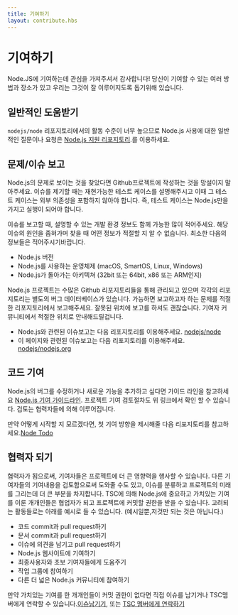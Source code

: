 ```yaml
---
title: 기여하기
layout: contribute.hbs
---
```


# 기여하기

Node.JS에 기여하는데 관심을 가져주셔서 감사합니다! 당신이 기여할 수 있는 여러 방법과 장소가 있고 우리는 그것이 잘 이루어지도록 돕기위해 있습니다.

## 일반적인 도움받기

`nodejs/node` 리포지토리에서의 활동 수준이 너무 높으므로 Node.js 사용에 대한 일반적인 질문이나 요청은 [Node.js 지원 리포지토리](https://github.com/nodejs/help/issues).를 이용하세요.

## 문제/이슈 보고

Node.js의 문제로 보이는 것을 찾았다면 Github프로젝트에 작성하는 것을 망설이지 말아주세요. 이슈를 제기할 때는 재현가능한 테스트 케이스를 설명해주시고 이때 그 테스트 케이스는 외부 의존성을 포함하지 않아야 합니다. 즉, 테스트 케이스는 Node.js만을 가지고 실행이 되어야 합니다.

이슈를 보고할 때, 설명할 수 있는 개발 환경 정보도 함께 가능한 많이 적어주세요. 해당 이슈의 원인을 좁혀가며 찾을 때 어떤 정보가 적절할 지 알 수 없습니다. 최소한 다음의 정보들은 적어주시기바랍니다.

- Node.js 버전
- Node.js를 사용하는 운영체제 (macOS, SmartOS, Linux, Windows)
- Node.js가 돌아가는 아키텍쳐 (32bit 또는 64bit, x86 또는 ARM인지)

Node.js 프로젝트는 수많은 Github 리포지토리들을 통해 관리되고 있으며 각각의 리포지토리는 별도의 버그 데이터베이스가 있습니다. 가능하면 보고하고자 하는 문제를 적절한 리포지토리에서 보고해주세요. 잘못된 위치에 보고를 하셔도 괜찮습니다. 기여자 커뮤니티에서 적절한 위치로 안내해드릴겁니다.

- Node.js와 관련된 이슈보고는 다음 리포지토리를 이용해주세요. [nodejs/node](https://github.com/nodejs/node)
- 이 페이지와 관련된 이슈보고는 다음 리포지토리를 이용해주세요. [nodejs/nodejs.org](https://github.com/nodejs/nodejs.org/issues)

## 코드 기여

Node.js의 버그를 수정하거나 새로운 기능을 추가하고 싶다면 가이드 라인을 참고하세요 [Node.js 기여 가이드라인](https://github.com/nodejs/node/blob/main/CONTRIBUTING.md/#pull-requests). 프로젝트 기여 검토절차도 위 링크에서 확인 할 수 있습니다. 검토는 협력자들에 의해 이루어집니다.

만약 어떻게 시작할 지 모르겠다면, 첫 기여 방향을 제시해줄 다음 리포지토리를 참고하세요.[Node Todo](https://www.nodetodo.org/)

## 협력자 되기

협력자가 됨으로써, 기여자들은 프로젝트에 더 큰 영향력을 행사할 수 있습니다. 다른 기여자들의 기여내용을 검토함으로써 도와줄 수도 있고, 이슈를 분류하고 프로젝트의 미래를 그리는데 더 큰 부분을 차지합니다. TSC에 의해 Node.js에 중요하고 가치있는 기여를 이룬 개개인들은 협업자가 되고 프로젝트에 커밋할 권한을 받을 수 있습니다. 고려되는 활동들로는 아래를 예시로 들 수 있습니다. (예시일뿐,저것만 되는 것은 아닙니다.)

- 코드 commit과 pull request하기
- 문서 commit과 pull request하기
- 이슈에 의견을 남기고 pull request하기
- Node.js 웹사이트에 기여하기
- 최종사용자와 초보 기여자들에게 도움주기
- 작업 그룹에 참여하기
- 다른 더 넓은 Node.js 커뮤니티에 참여하기

만약 가치있는 기여를 한 개개인들이 커밋 권한이 없다면 직접 이슈를 남기거나 TSC멤버에게 연락할 수 있습니다.[이슈남기기](https://github.com/nodejs/TSC/issues), 또는 [TSC 멤버에게 연락하기](https://github.com/nodejs/node#tsc-technical-steering-committee)
